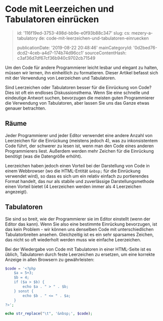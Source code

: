 Code mit Leerzeichen und Tabulatoren einrücken
==============================================

> id: '116f19ed-3753-498d-bb9e-e0f93b88c347'
> slug:
> 	cs: mezery-a-tabulatory
> 	de: code-mit-leerzeichen-und-tabulatoren-einruecken
> 
> publicationDate: '2019-08-22 20:48:46'
> mainCategoryId: '0d2bed76-dcd2-4ceb-a4d7-174b74d96cc1'
> sourceContentHash: c3af36d7df67cf36b940c9702cb71549

Um den Code für andere Programmierer leicht lesbar und elegant zu halten, müssen wir lernen, ihn einheitlich zu formatieren. Dieser Artikel befasst sich mit der Verwendung von Leerzeichen und Tabulatoren.

Sind Leerzeichen oder Tabulatoren besser für die Einrückung von Code? Dies ist oft ein endloses Diskussionsthema. Wenn Sie eine schnelle und eindeutige Antwort suchen, bevorzugen die meisten guten Programmierer die Verwendung von Tabulatoren, aber lassen Sie uns das Ganze etwas genauer betrachten.

Räume
----------------------

Jeder Programmierer und jeder Editor verwendet eine andere Anzahl von Leerzeichen für die Einrückung (meistens jedoch 4), was zu inkonsistentem Code führt, der schwerer zu lesen ist, wenn man den Code eines anderen Programmierers liest. Außerdem werden mehr Zeichen für die Einrückung benötigt (was die Datengröße erhöht).

Leerzeichen haben jedoch einen Vorteil bei der Darstellung von Code in einem Webbrowser (wo die HTML-Entität `&nbsp;` für die Einrückung verwendet wird), so dass es sich um ein relativ einfach zu portierendes Format handelt, das nur als stabile und zuverlässige Darstellungsmethode einen Vorteil bietet (4 Leerzeichen werden immer als 4 Leerzeichen angezeigt).

Tabulatoren
----------------------

Sie sind so breit, wie der Programmierer sie im Editor einstellt (wenn der Editor das kann). Wenn Sie also eine bestimmte Einrückung bevorzugen, ist das kein Problem - wir können uns denselben Code mit unterschiedlichen Tabulatorbreiten ansehen. Gleichzeitig ist es ein sehr sparsames Zeichen, das nicht so oft wiederholt werden muss wie einfache Leerzeichen.

Bei der Wiedergabe von Code mit Tabulatoren in einer HTML-Seite ist es üblich, Tabulatoren durch feste Leerzeichen zu ersetzen, um eine korrekte Anzeige in allen Browsern zu gewährleisten:

```php
$code = '<?php
    $a = 5+3;
    $b = 4;
    if ($a > $b) {
        echo $a . " > " . $b;
    } sonst {
        echo $b . " <= " . $a;
    }
?>';

echo str_replace("\t", '&nbsp;', $code);
```
